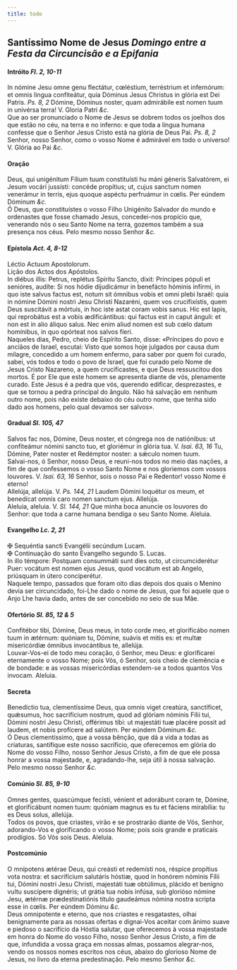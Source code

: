 ```yaml
---
title: todo
---
```

<h2 class="text-center">Santíssimo Nome de Jesus <em>Domingo entre a Festa da Circuncisão e a Epifania</em></h2>

<h4 class="text-center">Intróito <em>Fl. 2, 10-11</em></h4>
<div class="container-fluid">
<div class="row">
<div class="dropcap text-justify">
In nómine Jesu omne genu flectátur, cœléstium, terréstrium et infernórum: et omnis lingua confiteátur, quia Dóminus Jesus Christus in glória est Dei Patris. <em>Ps. 8, 2</em> Dómine, Dóminus noster, quam admirábile est nomen tuum in univérsa terra!
V. Gloria Patri <em>&c.</em>
</div>
<div class="dropcap text-justify">
Que ao ser pronunciado o Nome de Jesus se dobrem todos os joelhos dos que estão no céu, na terra e no inferno: e que toda a língua humana confesse que o Senhor Jesus Cristo está na glória de Deus Pai. <em>Ps. 8, 2</em> Senhor, nosso Senhor, como o vosso Nome é admirável em todo o universo!
V. Glória ao Pai <em>&c.</em>
</div>
</div>
</div>

<h4 class="text-center">Oração</h4>
<div class="container-fluid">
<div class="row">
<div class="dropcap text-justify">
Deus, qui unigénitum Fílium tuum constituísti hu máni géneris Salvatórem, ei Jesum vocári jussísti: concéde propítius; ut, cujus sanctum nomen venerámur in terris, ejus quoque aspéctu perfruámur in cœlis. Per eúndem Dóminum <em>&c.</em>
</div>
<div class="dropcap text-justify">
Ó Deus, que constituístes o vosso Filho Unigénito Salvador do mundo e ordenastes que fosse chamado Jesus, concedei-nos propício que, venerando nós o seu Santo Nome na terra, gozemos também a sua presença nos céus. Pelo mesmo nosso Senhor <em>&c.</em>
</div>
</div>
</div>

<h4 class="text-center">Epístola <em>Act. 4, 8-12</em></h4>
<div class="container-fluid">
<div class="row">
<div class="text-justify">
Léctio Actuum Apostolorum.
</div>
<div class="text-justify">
Lição dos Actos dos Apóstolos.
</div>
<div class="dropcap text-justify">
In diébus illis: Petrus, replétus Spíritu Sancto, dixit: Príncipes pópuli et senióres, audíte: Si nos hódie dijudicámur in benefácto hóminis infírmi, in quo iste salvus factus est, notum sit ómnibus vobis et omni plebi Israël: quia in nómine Dómini nostri Jesu Christi Nazaréni, quem vos crucifixístis, quem Deus suscitávit a mórtuis, in hoc iste astat coram vobis sanus. Hic est lapis, qui reprobátus est a vobis ædificántibus: qui factus est in caput ánguli: et non est in alio áliquo salus. Nec enim aliud nomen est sub cœlo datum homínibus, in quo opórteat nos salvos fíeri.
</div>
<div class="dropcap text-justify">
Naqueles dias, Pedro, cheio de Espírito Santo, disse: «Príncipes do povo e anciãos de Israel, escutai: Visto que somos hoje julgados por causa dum milagre, concedido a um homem enfermo, para saber por quem foi curado, sabei, vós todos e todo o povo de Israel, que foi curado pelo Nome de Jesus Cristo Nazareno, a quem crucificastes, e que Deus ressuscitou dos mortos. É por Ele que este homem se apresenta diante de vós, plenamente curado. Este Jesus é a pedra que vós, querendo edificar, desprezastes, e que se tornou a pedra principal do ângulo. Não há salvação em nenhum outro nome, pois não existe debaixo do céu outro nome, que tenha sido dado aos homens, pelo qual devamos ser salvos».
</div>
</div>
</div>

<h4 class="text-center">Gradual <em>Sl. 105, 47</em></h4>
<div class="container-fluid">
<div class="row">
<div class="dropcap text-justify">
Salvos fac nos, Dómine, Deus noster, et cóngrega nos de natiónibus: ut confiteámur nómini sancto tuo, et gloriémur in glória tua. V. <em>Isai. 63, 16</em> Tu, Dómine, Pater noster et Redémptor noster: a sǽculo nomen tuum.
</div>
<div class="dropcap text-justify">
Salvai-nos, ó Senhor, nosso Deus, e reuni-nos todos no meio das nações, a fim de que confessemos o vosso Santo Nome e nos gloriemos com vossos louvores. V. <em>Isai. 63, 16</em> Senhor, sois o nosso Pai e Redentor! vosso Nome é eterno!
</div>
<div class="text-justify">
Allelúja, allelúja. V. <em>Ps. 144, 21</em> Laudem Dómini loquétur os meum, et benedícat omnis caro nomen sanctum ejus. Allelúja.
</div>
<div class="text-justify">
Aleluia, aleluia. V. <em>Sl. 144, 21</em> Que minha boca anuncie os louvores do Senhor: que toda a carne humana bendiga o seu Santo Nome. Aleluia.
</div>
</div>
</div>

<h4 class="text-center">Evangelho <em>Lc. 2, 21</em></h4>

<div class="container-fluid">
<div class="row">
<div class="text-justify">
<span class="text-danger">&#10016;</span> Sequéntia sancti Evangélii secúndum Lucam.
</div>
<div class="text-justify">
<span class="text-danger">&#10016;</span> Continuação do santo Evangelho segundo S. Lucas.
</div>
<div class="dropcap text-justify">
In illo témpore: Postquam consummáti sunt dies octo, ut circumciderétur Puer: vocátum est nomen ejus Jesus, quod vocátum est ab Angelo, priúsquam in útero conciperétur.
</div>
<div class="dropcap text-justify">
Naquele tempo, passados que foram oito dias depois dos quais o Menino devia ser circuncidado, foi-Lhe dado o nome de Jesus, que foi aquele que o Anjo Lhe havia dado, antes de ser concebido no seio de sua Mãe.
</div>
</div>
</div>

<h4 class="text-center">Ofertório <em>Sl. 85, 12 & 5</em></h4>

<div class="container-fluid">
<div class="row">
<div class="dropcap text-justify">
Confitébor tibi, Dómine, Deus meus, in toto corde meo, et glorificábo nomen tuum in ætérnum: quóniam tu, Dómine, suávis et mitis es: et multæ misericórdiæ ómnibus invocántibus te, allelúja.
</div>
<div class="dropcap text-justify">
Louvar-Vos-ei de todo meu coração, ó Senhor, meu Deus: e glorificarei eternamente o vosso Nome; pois Vós, ó Senhor, sois cheio de clemência e de bondade: e as vossas misericórdias estendem-se a todos quantos Vos invocam. Aleluia.
</div>
</div>
</div>

<h4 class="text-center">Secreta</h4>

<div class="container-fluid">
<div class="row">
<div class="dropcap text-justify">
Benedíctio tua, clementíssime Deus, qua omnis viget creatúra, sanctíficet, quǽsumus, hoc sacrifícium nostrum, quod ad glóriam nóminis Fílii tui, Dómini nostri Jesu Christi, offérimus tibi: ut majestáti tuæ placére possit ad laudem, et nobis profícere ad salútem. Per eúndem Dóminum <em>&c.</em>
</div>
<div class="dropcap text-justify">
Ó Deus clementíssimo, que a vossa bênção, que dá a vida a todas as criaturas, santifique este nosso sacrifício, que oferecemos em glória do Nome do vosso Filho, nosso Senhor Jesus Cristo, a fim de que ele possa honrar a vossa majestade, e, agradando-lhe, seja útil à nossa salvação. Pelo mesmo nosso Senhor <em>&c.</em>
</div>
</div>
</div>

<h4 class="text-center">Comúnio <em>Sl. 85, 9-10</em></h4>

<div class="container-fluid">
<div class="row">
<div class="dropcap text-justify">
Omnes gentes, quascúmque fecísti, vénient et adorábunt coram te, Dómine, et glorificábunt nomen tuum: quóniam magnus es tu et fáciens mirabília: tu es Deus solus, allelúja.
</div>
<div class="dropcap text-justify">
Todos os povos, que criastes, virão e se prostrarão diante de Vós, Senhor, adorando-Vos e glorificando o vosso Nome; pois sois grande e praticais prodígios. Só Vós sois Deus. Aleluia.
</div>
</div>
</div>

<h4 class="text-center">Postcomúnio</h4>

<div class="container-fluid">
<div class="row">
<div class="dropcap text-justify">
O mnípotens ætérae Deus, qui creásti et redemísti nos, réspice propítius vota nostra: et sacrifícium salutáris hóstiæ, quod in honórem nóminis Fílii tui, Dómini nostri Jesu Christi, majestáti tuæ obtúlimus, plácido et benígno vultu suscípere dignéris; ut grátia tua nobis infúsa, sub glorióso nómine Jesu, ætérnæ prædestinatiónis titulo gaudeámus nómina nostra scripta esse in cœlis. Per eúndem Dóminu <em>&c.</em>
</div>
<div class="dropcap text-justify">
Deus omnipotente e eterno, que nos criastes e resgatastes, olhai benignamente para as nossas ofertas e dignai-Vos aceitar com ânimo suave e piedoso o sacrifício da Hóstia salutar, que oferecemos à vossa majestade em honra do Nome do vosso Filho, nosso Senhor Jesus Cristo, a fim de que, infundida a vossa graça em nossas almas, possamos alegrar-nos, vendo os nossos nomes escritos nos céus, abaixo do glorioso Nome de Jesus, no livro da eterna predestinação. Pelo mesmo Senhor <em>&c.</em>
</div>
</div>
</div>
